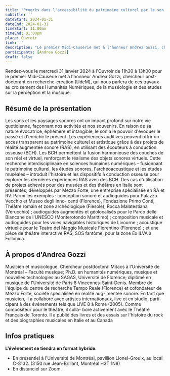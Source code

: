 ```yaml
---
title: "Progrès dans l'accessibilité du patrimoine culturel par le son : Expériences de réalité augmentée sonore avec la technologie de conduction osseuse"
subtitle: ''
dateStart: 2024-01-31
dateEnd: 2024-01-31
timeStart: 11:00am
timeEnd: 01:00pm
place: Ouvroir
link: ''
description: "Le premier Midi-Causerie met à l'honneur Andrea Gozzi, chercheur post-doctorant en recherche-création (UdeM), qui nous parlera de ces travaux au croisement des Humanités Numériques, de la muséologie et des études sur la perception et la musique."
participants: [Andrea Gozzi]
draft: false
---
```


Rendez-vous le mercredi 31 janvier 2024 à l'Ouvroir de 11h30 à 13h00 pour le premier Midi-Causerie met à l'honneur Andrea Gozzi, chercheur post-doctorant en recherche-création (UdeM), qui nous parlera de ces travaux au croisement des Humanités Numériques, de la muséologie et des études sur la perception et la musique.

## Résumé de la présentation

Les sons et les paysages sonores ont un impact profond sur notre vie quotidienne, façonnant nos activités et nos souvenirs. En raison de sa nature évocatrice, éphémère et intangible, le son a le pouvoir
d'évoquer le passé et d'enrichir le présent. Les expériences auditives peuvent offrir un accès transparent
au patrimoine culturel et artistique grâce à des projets de réalité augmentée sonore (RAS), en utilisant
des écouteurs à conduction osseuse (BCH). Les BCH permettent la fusion harmonieuse des couches de
son réel et virtuel, renforçant le réalisme des objets sonores virtuels. Cette recherche interdisciplinaire
en sciences humaines numériques – fusionnant le patrimoine culturel, les études sonores, l'archéoacoustique et les études muséales – introduit l'histoire et les dispositifs à conduction osseuse pour explorer
les dernières expériences RAS avec des BCH. Des cas d'utilisation de projets achevés pour des musées
et des théâtres en Italie sont présentés, développés par Mezzo Forte, une entreprise spécialisée en RA et
RV. Parmi les exemples : conception sonore et audioguides pour Palazzo Vecchio et Museo degli Inno-
centi (Florence), Fondazione Primo Conti, Théâtre romain et zone archéologique (Fiesole), Rocca
Malatestiana (Verucchio) ; audioguides augmentés et géolocalisés pour le Parco delle Biancane de
l'UNESCO (Monterotondo Marittimo) ; composition musicale et audioguides pour les voies navigables
historiques de Livourne ; acoustique virtuelle pour le Teatro del Maggio Musicale Fiorentino (Florence)
; et une pièce de théâtre interactive RAS, SOS fantôme, pour la zone Ex ILVA à Follonica.

## À propos d'Andrea Gozzi

Musicien et musicologue. Chercheur postdoctoral Mitacs à l'Université de Montréal – Faculté musique;
Ph.D. en humanités numériques, musique et nouvelles technologies au SAGAS, Université de Florence;
diplômé en musique de l'Université de Paris 8 Vincennes-Saint-Denis. Membre de l'équipe du centre de
recherche Tempo Reale (Florence) et cofondateur de Mezzo Forte, société spécialisée en réalité aug-
mentée sonore. En tant que musicien, il a collaboré avec artistes internationaux, live et en studio, parti-
cipant à des événements tels que LIVE 8 à Rome (2005). Comme compositeur pour le théâtre, il colla-
bore activement avec le Théâtre Français de Toronto. Il a publié des livres et des essais sur l'histoire du
rock et des biographies musicales en Italie et au Canada

## Infos pratiques

**L'événement se tiendra en format hybride.**

- En présentiel à l'Université de Montréal, pavillion Lionel-Groulx, au local C-8132. (3150 rue Jean-Brillant, Montréal H3T 1N8)
- En distanciel sur Zoom.
